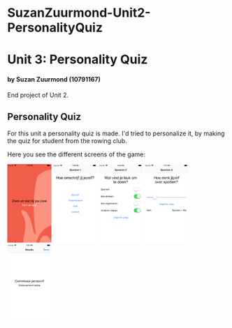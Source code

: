 # SuzanZuurmond-Unit2-PersonalityQuiz

# Unit 3: Personality Quiz
#### by Suzan Zuurmond (10791167)
End project of Unit 2. 

## Personality Quiz
For this unit a personality quiz is made. I'd tried to personalize it, by making the quiz for student from the rowing club. 

Here you see the different screens of the game: 

<img src="doc/Start screen.png" width="20%" title="Start Screen"> <img src="doc/Single question.png" width="20%" title="Single question"> <img src="doc/Multiple question.png" width="20%" title="Multiple question"> <img src="doc/Slider question.png" width="20%" title="Slider question"> <img src="doc/Result screen.png" width="20%" title="Result screen">
